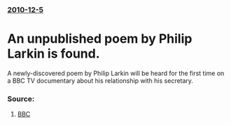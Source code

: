 ### [2010-12-5](/news/2010/12/5/index.md)

# An unpublished poem by Philip Larkin is found. 

A newly-discovered poem by Philip Larkin will be heard for the first time on a BBC TV documentary about his relationship with his secretary.


### Source:

1. [BBC](http://www.bbc.co.uk/news/entertainment-arts-11909126)
